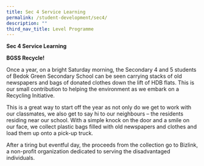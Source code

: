 ```yaml
---
title: Sec 4 Service Learning
permalink: /student-development/sec4/
description: ""
third_nav_title: Level Programme
---
```

**Sec 4 Service Learning**

**BGSS Recycle!**

Once a year, on a bright Saturday morning, the Secondary 4 and 5 students of Bedok Green Secondary School can be seen carrying stacks of old newspapers and bags of donated clothes down the lift of HDB flats. This is our small contribution to helping the environment as we embark on a Recycling Initiative.

This is a great way to start off the year as not only do we get to work with our classmates, we also get to say hi to our neighbours – the residents residing near our school. With a simple knock on the door and a smile on our face, we collect plastic bags filled with old newspapers and clothes and load them up onto a pick-up truck.

After a tiring but eventful day, the proceeds from the collection go to Bizlink, a non-profit organization dedicated to serving the disadvantaged individuals.